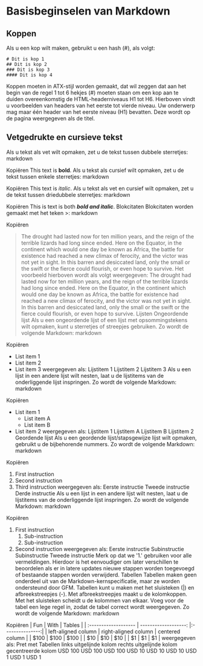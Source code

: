 # Basisbeginselen van Markdown

## Koppen
Als u een kop wilt maken, gebruikt u een hash (#), als volgt:

```
# Dit is kop 1
## Dit is kop 2
### Dit is kop 3
#### Dit is kop 4
```

Koppen moeten in ATX-stijl worden gemaakt, dat wil zeggen dat aan het begin van de regel 1 tot 6 hekjes (#) moeten staan om een kop aan te duiden overeenkomstig de HTML-headerniveaus H1 tot H6. Hierboven vindt u voorbeelden van headers van het eerste tot vierde niveau. Uw onderwerp mag maar één header van het eerste niveau (H1) bevatten. Deze wordt op de pagina weergegeven als de titel.

## Vetgedrukte en cursieve tekst
Als u tekst als vet wilt opmaken, zet u de tekst tussen dubbele sterretjes:
markdown

Kopiëren
This text is **bold**.
Als u tekst als cursief wilt opmaken, zet u de tekst tussen enkele sterretjes:
markdown

Kopiëren
This text is *italic*.
Als u tekst als vet en cursief wilt opmaken, zet u de tekst tussen driedubbele sterretjes:
markdown

Kopiëren
This is text is both ***bold and italic***.
Blokcitaten
Blokcitaten worden gemaakt met het teken >:
markdown

Kopiëren
> The drought had lasted now for ten million years, and the reign of the terrible lizards had long since ended. Here on the Equator, in the continent which would one day be known as Africa, the battle for existence had reached a new climax of ferocity, and the victor was not yet in sight. In this barren and desiccated land, only the small or the swift or the fierce could flourish, or even hope to survive.
Het voorbeeld hierboven wordt als volgt weergegeven:
The drought had lasted now for ten million years, and the reign of the terrible lizards had long since ended. Here on the Equator, in the continent which would one day be known as Africa, the battle for existence had reached a new climax of ferocity, and the victor was not yet in sight. In this barren and desiccated land, only the small or the swift or the fierce could flourish, or even hope to survive.
Lijsten
Ongeordende lijst
Als u een ongeordende lijst of een lijst met opsommingstekens wilt opmaken, kunt u sterretjes of streepjes gebruiken. Zo wordt de volgende Markdown:
markdown

Kopiëren
- List item 1
- List item 2
- List item 3
weergegeven als:
Lijstitem 1
Lijstitem 2
Lijstitem 3
Als u een lijst in een andere lijst wilt nesten, laat u de lijstitems van de onderliggende lijst inspringen. Zo wordt de volgende Markdown:
markdown

Kopiëren
- List item 1
  - List item A
  - List item B
- List item 2
weergegeven als:
Lijstitem 1
Lijstitem A
Lijstitem B
Lijstitem 2
Geordende lijst
Als u een geordende lijst/stapsgewijze lijst wilt opmaken, gebruikt u de bijbehorende nummers. Zo wordt de volgende Markdown:
markdown

Kopiëren
1. First instruction
1. Second instruction
1. Third instruction
weergegeven als:
Eerste instructie
Tweede instructie
Derde instructie
Als u een lijst in een andere lijst wilt nesten, laat u de lijstitems van de onderliggende lijst inspringen. Zo wordt de volgende Markdown:
markdown

Kopiëren
1. First instruction
   1. Sub-instruction
   1. Sub-instruction
1. Second instruction
weergegeven als:
Eerste instructie
Subinstructie
Subinstructie
Tweede instructie
Merk op dat we '1.' gebruiken voor alle vermeldingen. Hierdoor is het eenvoudiger om later verschillen te beoordelen als er in latere updates nieuwe stappen worden toegevoegd of bestaande stappen worden verwijderd.
Tabellen
Tabellen maken geen onderdeel uit van de Markdown-kernspecificatie, maar ze worden ondersteund door GFM. Tabellen kunt u maken met het sluisteken (|) en afbreekstreepjes (-). Met afbreekstreepjes maakt u de kolomkoppen. Met het sluisteken scheidt u de kolommen van elkaar. Voeg voor de tabel een lege regel in, zodat de tabel correct wordt weergegeven.
Zo wordt de volgende Markdown:
markdown

Kopiëren
| Fun                  | With                 | Tables          |
| :------------------- | -------------------: |:---------------:|
| left-aligned column  | right-aligned column | centered column |
| $100                 | $100                 | $100            |
| $10                  | $10                  | $10             |
| $1                   | $1                   | $1              |
weergegeven als:
Pret	met	Tabellen
links uitgelijnde kolom	rechts uitgelijnde kolom	gecentreerde kolom
USD 100	USD 100	USD 100
USD 10	USD 10	USD 10
USD 1	USD 1	USD 1

